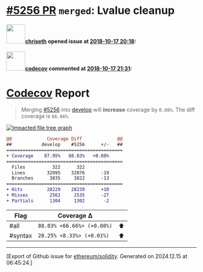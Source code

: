 # [\#5256 PR](https://github.com/ethereum/solidity/pull/5256) `merged`: Lvalue cleanup

#### <img src="https://avatars.githubusercontent.com/u/9073706?v=4" width="50">[chriseth](https://github.com/chriseth) opened issue at [2018-10-17 20:18](https://github.com/ethereum/solidity/pull/5256):



#### <img src="https://avatars.githubusercontent.com/in/254?v=4" width="50">[codecov](https://github.com/apps/codecov) commented at [2018-10-17 21:31](https://github.com/ethereum/solidity/pull/5256#issuecomment-430797082):

# [Codecov](https://codecov.io/gh/ethereum/solidity/pull/5256?src=pr&el=h1) Report
> Merging [#5256](https://codecov.io/gh/ethereum/solidity/pull/5256?src=pr&el=desc) into [develop](https://codecov.io/gh/ethereum/solidity/commit/1aca175d62b0b2ee3cf4bf2d2ad90fb1446b5058?src=pr&el=desc) will **increase** coverage by `0.08%`.
> The diff coverage is `66.66%`.

[![Impacted file tree graph](https://codecov.io/gh/ethereum/solidity/pull/5256/graphs/tree.svg?width=650&token=87PGzVEwU0&height=150&src=pr)](https://codecov.io/gh/ethereum/solidity/pull/5256?src=pr&el=tree)

```diff
@@             Coverage Diff             @@
##           develop    #5256      +/-   ##
===========================================
+ Coverage    87.95%   88.03%   +0.08%     
===========================================
  Files          322      322              
  Lines        32095    32076      -19     
  Branches      3835     3822      -13     
===========================================
+ Hits         28229    28239      +10     
+ Misses        2562     2535      -27     
+ Partials      1304     1302       -2
```

| Flag | Coverage Δ | |
|---|---|---|
| #all | `88.03% <66.66%> (+0.08%)` | :arrow_up: |
| #syntax | `28.25% <8.33%> (+0.01%)` | :arrow_up: |


-------------------------------------------------------------------------------



[Export of Github issue for [ethereum/solidity](https://github.com/ethereum/solidity). Generated on 2024.12.15 at 06:45:24.]

